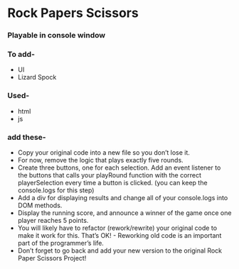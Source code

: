# Rock Papers Scissors

### Playable in console window

### To add-
- UI
- Lizard Spock

### Used-
- html
- js

### add these-
- Copy your original code into a new file so you don’t lose it.
- For now, remove the logic that plays exactly five rounds.
- Create three buttons, one for each selection. Add an event listener to the buttons that calls your playRound function with the correct playerSelection every time a button is clicked. (you can keep the console.logs for this step)
- Add a div for displaying results and change all of your console.logs into DOM methods.
- Display the running score, and announce a winner of the game once one player reaches 5 points.
- You will likely have to refactor (rework/rewrite) your original code to make it work for this. That’s OK! - Reworking old code is an important part of the programmer’s life.
- Don’t forget to go back and add your new version to the original Rock Paper Scissors Project!
